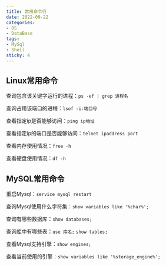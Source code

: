 ```yaml
---
title: 常用命令行
date: 2022-09-22
categories:
- OS
- DataBase
tags:
- MySql
- Shell
sticky: 4
---
```


## Linux常用命令

查询包含该关键字运行的进程：`ps -ef | grep 进程名`

查询占用该端口的进程：`lsof -i:端口号`

查看指定ip是否能够访问：`ping ip地址`

查看指定ip的端口是否能够访问：`telnet ipaddress port`

查看内存使用情况：`free -h`

查看硬盘使用情况：`df -h`

## MySQL常用命令

重启Mysql：`service mysql restart`

查询Mysql使用什么字符集：`show variables like '%char%';`

查询有哪些数据库：`show databases;`

查询库中有哪些表：`use 库名;`  `show tables;`

查看Mysql支持引擎：`show engines;`

查看当前使用的引擎：`show variables like '%storage_engine%';`